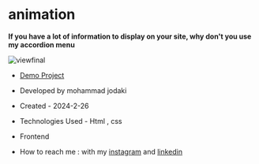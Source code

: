 ﻿# animation
**If you have a lot of information to display on your site, why don't you use my accordion menu**

![viewfinal](https://s8.uupload.ir/files/screenshot_(82)_uabp.png)

- [Demo Project](https://mohammadjodaki.github.io/animation/)

- Developed by mohammad jodaki

- Created - 2024-2-26

- Technologies Used - Html , css 

- Frontend

- How to reach me : with my [instagram](https://www.instagram.com/mohammad_jodaki_web) and [linkedin](https://www.linkedin.com/in/mohammad-jodakian/)

